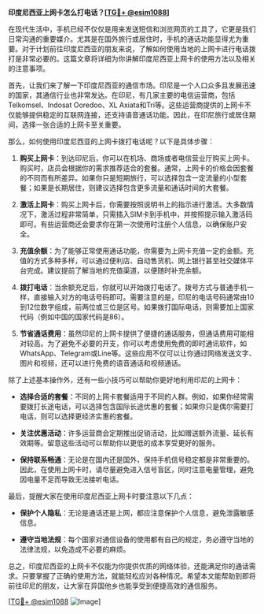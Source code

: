 **印度尼西亚上网卡怎么打电话？[[TG💪+ @esim1088](https://t.me/s/esim1088)]**

在现代生活中，手机已经不仅仅是用来发送短信和浏览网页的工具了，它更是我们日常沟通的重要媒介。尤其是在国外旅行或居住时，手机的通话功能显得尤为重要。对于计划前往印度尼西亚的朋友来说，了解如何使用当地的上网卡进行电话拨打是非常必要的。这篇文章将详细为你讲解印度尼西亚上网卡的使用方法以及相关的注意事项。

首先，让我们来了解一下印度尼西亚的通信市场。印尼是一个人口众多且发展迅速的国家，其通信行业也非常发达。在印尼，有几家主要的电信运营商，包括Telkomsel、Indosat Ooredoo、XL Axiata和Tri等。这些运营商提供的上网卡不仅能够提供稳定的互联网连接，还支持语音通话功能。因此，在印尼旅行或居住期间，选择一张合适的上网卡至关重要。

那么，如何使用印度尼西亚的上网卡拨打电话呢？以下是具体步骤：

1. **购买上网卡**：到达印尼后，你可以在机场、商场或者电信营业厅购买上网卡。购买时，店员会根据你的需求推荐适合的套餐。通常，上网卡的价格会因套餐的不同而有所差异。如果你只是短期旅行，可以选择包含一定流量的小型套餐；如果是长期居住，则建议选择包含更多流量和通话时间的大套餐。

2. **激活上网卡**：购买上网卡后，你需要按照说明书上的指示进行激活。大多数情况下，激活过程非常简单，只需插入SIM卡到手机中，并按照提示输入激活码即可。有些运营商还会要求你在第一次使用时注册个人信息，以确保账户安全。

3. **充值余额**：为了能够正常使用通话功能，你需要为上网卡充值一定的金额。充值的方式多种多样，可以通过便利店、自动售货机、网上银行甚至社交媒体平台完成。建议提前了解当地的充值渠道，以便随时补充余额。

4. **拨打电话**：当余额充足后，你就可以开始拨打电话了。拨号方式与普通手机一样，直接输入对方的电话号码即可。需要注意的是，印尼的电话号码通常由10到12位数字组成，前两位或三位是区号。如果拨打国际电话，则需要加上国家代码（例如中国的国家代码是86）。

5. **节省通话费用**：虽然印尼的上网卡提供了便捷的通话服务，但通话费用可能相对较高。为了避免不必要的开支，你可以考虑使用免费的即时通讯软件，如WhatsApp、Telegram或Line等。这些应用不仅可以让你通过网络发送文字、图片和视频，还可以进行免费的语音通话和视频通话。

除了上述基本操作外，还有一些小技巧可以帮助你更好地利用印尼的上网卡：

- **选择合适的套餐**：不同的上网卡套餐适用于不同的人群。例如，如果你经常需要拨打长途电话，可以选择包含国际长途优惠的套餐；如果你只是偶尔需要打电话，则可以选择更经济实惠的套餐。
  
- **关注优惠活动**：许多运营商会定期推出促销活动，比如赠送额外流量、延长有效期等。留意这些活动可以帮助你以更低的成本享受更好的服务。

- **保持联系畅通**：无论是在国内还是国外，保持手机信号稳定都是非常重要的。因此，在使用上网卡时，请尽量避免进入信号盲区，同时注意电量管理，避免因电量不足而导致无法接听电话。

最后，提醒大家在使用印度尼西亚上网卡时要注意以下几点：

- **保护个人隐私**：无论是通话还是上网，都应注意保护个人信息，避免泄露敏感信息。
  
- **遵守当地法规**：每个国家对通信设备的使用都有自己的规定，务必遵守当地的法律法规，以免造成不必要的麻烦。

总之，印度尼西亚的上网卡不仅能为你提供优质的网络体验，还能满足你的通话需求。只要掌握了正确的使用方法，就能轻松应对各种情况。希望本文能帮助到即将前往印尼的朋友，让大家在异国他乡也能享受到便捷高效的通信服务。

[[TG💪+ @esim1088](https://t.me/s/esim1088) ![Image](https://i.postimg.cc/4NQfJmqS/Snipaste-2025-05-13-00-14-12.png)]